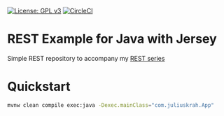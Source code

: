 [![License: GPL v3](https://img.shields.io/badge/License-GPL%20v3-blue.svg)](https://www.gnu.org/licenses/gpl-3.0)
[![CircleCI](https://circleci.com/gh/juliuskrah/rest-example/tree/jersey.svg?style=svg)](https://circleci.com/gh/juliuskrah/rest-example/tree/jersey)
# REST Example for Java with Jersey
Simple REST repository to accompany my [REST series](http://juliuskrah.com/tutorial/2017/07/16/developing-restful-services-with-jax-rs-jersey/)


# Quickstart
```bash
mvnw clean compile exec:java -Dexec.mainClass="com.juliuskrah.App"
```